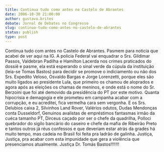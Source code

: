 ```yaml
---
title: Continua tudo como antes no Castelo de Abrantes
date: 2006-10-30 21:00:00
author: gustavo.brites
debate: Jornal de Debates no Congresso
slug: continua-tudo-como-antes-no-castelo-de-abrantes
status: publish 
type: post
---
```


Continua tudo com antes no Castelo de Abrantes.
Pasmem para noticia que acabei de ver aqui na IG.
A policia Federal vai enquadrar o Srs. Gildimar Passos, Valdebran Padilha e Hamilton Lacerda nos crimes praticados do dossiê e pasme, ela está esperando o sinal verde da cúpula da instituição (leia-se Tomas Bastos) para decidir se promove o indiciamento ou não dos Srs. Expedito Veloso, Osvaldo Bargas e Jorge Lorenzetti, porque eles são muito ligados ao presidente Lula, que primeiro os chamou de aloprados e agora após as eleições os chamas de meninos, e onde está o nome do Sr. Berzoini que foi até demovido da presidência do PT por este motivo.
Quanta hipocrisia e demagogia e ele prometeu em campanha acabar com a corrupção, e eu acreditei, fica vermelha cara sem vergonha.
E os Srs. Delubios caixa 2, Silvinhos Land Rover, Valérios odutos, Dudas Mendonças conta Dusseldorf, Genuinos avalistas de empréstimos fantasmas irmão da cuéca tamanho PT, Dirceus caçado por ser o chefe da quadrilha, Polloci quebrador do sigilo bancário do caseiro e chefe da mafia de Ribeirão Preto e tantos outros já réus confessos e que deveriam estar atrás da grades há muito tempo, mas cadeia no Brasil foi feita pra ladrão de galinha.
Justiça, Justiça, pra acabar com esta impunidade que gera a violência que presenciamos atualmente.
Justiça Dr. Tomás Bastos!!!!!!!
